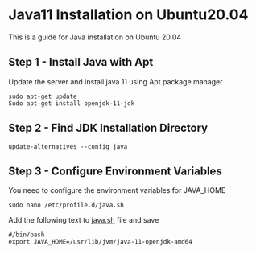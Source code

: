 # Java11 Installation on Ubuntu20.04

This is a guide for Java installation on Ubuntu 20.04

## Step 1 - Install Java with Apt

Update the server and install java 11 using Apt package manager

```
sudo apt-get update
Sudo apt-get install openjdk-11-jdk
```

## Step 2 - Find JDK Installation Directory

```
update-alternatives --config java
```

## Step 3 - Configure Environment Variables

You need to configure the environment variables for JAVA\_HOME

```
sudo nano /etc/profile.d/java.sh
```

Add the following text to [java.sh](http://java.sh) file and save&#x20;

```
#/bin/bash
export JAVA_HOME=/usr/lib/jvm/java-11-openjdk-amd64

```



